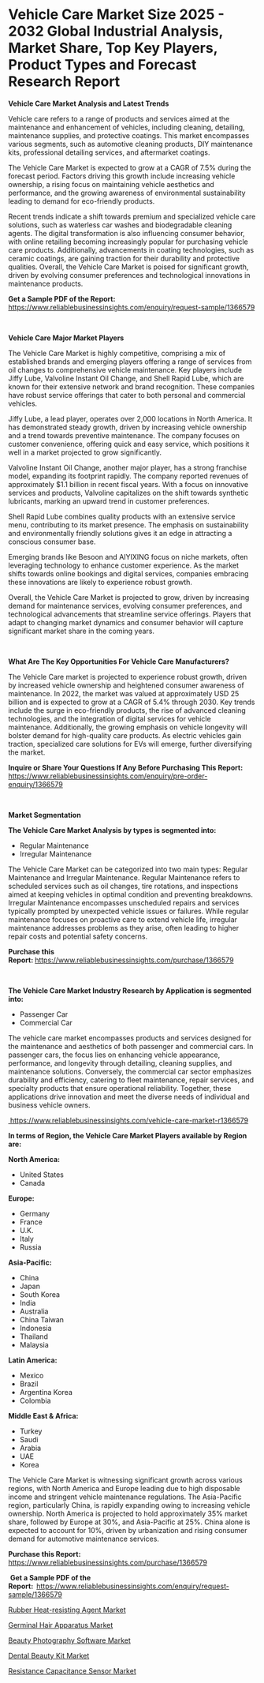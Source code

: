 <p><h1>Vehicle Care Market Size 2025 - 2032 Global Industrial Analysis, Market Share, Top Key Players, Product Types and Forecast Research Report</h1></p><p><strong>Vehicle Care Market Analysis and Latest Trends</strong></p>
<p><p>Vehicle care refers to a range of products and services aimed at the maintenance and enhancement of vehicles, including cleaning, detailing, maintenance supplies, and protective coatings. This market encompasses various segments, such as automotive cleaning products, DIY maintenance kits, professional detailing services, and aftermarket coatings. </p><p>The Vehicle Care Market is expected to grow at a CAGR of 7.5% during the forecast period. Factors driving this growth include increasing vehicle ownership, a rising focus on maintaining vehicle aesthetics and performance, and the growing awareness of environmental sustainability leading to demand for eco-friendly products. </p><p>Recent trends indicate a shift towards premium and specialized vehicle care solutions, such as waterless car washes and biodegradable cleaning agents. The digital transformation is also influencing consumer behavior, with online retailing becoming increasingly popular for purchasing vehicle care products. Additionally, advancements in coating technologies, such as ceramic coatings, are gaining traction for their durability and protective qualities. Overall, the Vehicle Care Market is poised for significant growth, driven by evolving consumer preferences and technological innovations in maintenance products.</p></p>
<p><strong>Get a Sample PDF of the Report:&nbsp;</strong> <a href="https://www.reliablebusinessinsights.com/enquiry/request-sample/1366579?utm_campaign=62&utm_medium=2&utm_source=Github&utm_content=ia&utm_term=22032025&utm_id=vehicle-care">https://www.reliablebusinessinsights.com/enquiry/request-sample/1366579</a></p>
<p>&nbsp;</p>
<p><strong>Vehicle Care Major Market Players</strong></p>
<p><p>The Vehicle Care Market is highly competitive, comprising a mix of established brands and emerging players offering a range of services from oil changes to comprehensive vehicle maintenance. Key players include Jiffy Lube, Valvoline Instant Oil Change, and Shell Rapid Lube, which are known for their extensive network and brand recognition. These companies have robust service offerings that cater to both personal and commercial vehicles.</p><p>Jiffy Lube, a lead player, operates over 2,000 locations in North America. It has demonstrated steady growth, driven by increasing vehicle ownership and a trend towards preventive maintenance. The company focuses on customer convenience, offering quick and easy service, which positions it well in a market projected to grow significantly.</p><p>Valvoline Instant Oil Change, another major player, has a strong franchise model, expanding its footprint rapidly. The company reported revenues of approximately $1.1 billion in recent fiscal years. With a focus on innovative services and products, Valvoline capitalizes on the shift towards synthetic lubricants, marking an upward trend in customer preferences.</p><p>Shell Rapid Lube combines quality products with an extensive service menu, contributing to its market presence. The emphasis on sustainability and environmentally friendly solutions gives it an edge in attracting a conscious consumer base.</p><p>Emerging brands like Besoon and AIYIXING focus on niche markets, often leveraging technology to enhance customer experience. As the market shifts towards online bookings and digital services, companies embracing these innovations are likely to experience robust growth.</p><p>Overall, the Vehicle Care Market is projected to grow, driven by increasing demand for maintenance services, evolving consumer preferences, and technological advancements that streamline service offerings. Players that adapt to changing market dynamics and consumer behavior will capture significant market share in the coming years.</p></p>
<p>&nbsp;</p>
<p><strong>What Are The Key Opportunities For Vehicle Care Manufacturers?</strong></p>
<p><p>The Vehicle Care market is projected to experience robust growth, driven by increased vehicle ownership and heightened consumer awareness of maintenance. In 2022, the market was valued at approximately USD 25 billion and is expected to grow at a CAGR of 5.4% through 2030. Key trends include the surge in eco-friendly products, the rise of advanced cleaning technologies, and the integration of digital services for vehicle maintenance. Additionally, the growing emphasis on vehicle longevity will bolster demand for high-quality care products. As electric vehicles gain traction, specialized care solutions for EVs will emerge, further diversifying the market.</p></p>
<p><strong>Inquire or Share Your Questions If Any Before Purchasing This Report:</strong> <a href="https://www.reliablebusinessinsights.com/enquiry/pre-order-enquiry/1366579?utm_campaign=62&utm_medium=2&utm_source=Github&utm_content=ia&utm_term=22032025&utm_id=vehicle-care">https://www.reliablebusinessinsights.com/enquiry/pre-order-enquiry/1366579</a></p>
<p>&nbsp;</p>
<p><strong>Market Segmentation</strong></p>
<p><strong>The Vehicle Care Market Analysis by types is segmented into:</strong></p>
<p><ul><li>Regular Maintenance</li><li>Irregular Maintenance</li></ul></p>
<p><p>The Vehicle Care Market can be categorized into two main types: Regular Maintenance and Irregular Maintenance. Regular Maintenance refers to scheduled services such as oil changes, tire rotations, and inspections aimed at keeping vehicles in optimal condition and preventing breakdowns. Irregular Maintenance encompasses unscheduled repairs and services typically prompted by unexpected vehicle issues or failures. While regular maintenance focuses on proactive care to extend vehicle life, irregular maintenance addresses problems as they arise, often leading to higher repair costs and potential safety concerns.</p></p>
<p><strong>Purchase this Report:&nbsp;</strong><a href="https://www.reliablebusinessinsights.com/purchase/1366579?utm_campaign=62&utm_medium=2&utm_source=Github&utm_content=ia&utm_term=22032025&utm_id=vehicle-care">https://www.reliablebusinessinsights.com/purchase/1366579</a></p>
<p>&nbsp;</p>
<p><strong>The Vehicle Care Market Industry Research by Application is segmented into:</strong></p>
<p><ul><li>Passenger Car</li><li>Commercial Car</li></ul></p>
<p><p>The vehicle care market encompasses products and services designed for the maintenance and aesthetics of both passenger and commercial cars. In passenger cars, the focus lies on enhancing vehicle appearance, performance, and longevity through detailing, cleaning supplies, and maintenance solutions. Conversely, the commercial car sector emphasizes durability and efficiency, catering to fleet maintenance, repair services, and specialty products that ensure operational reliability. Together, these applications drive innovation and meet the diverse needs of individual and business vehicle owners.</p></p>
<p><a href="https://www.reliablebusinessinsights.com/vehicle-care-market-r1366579?utm_campaign=62&utm_medium=2&utm_source=Github&utm_content=ia&utm_term=22032025&utm_id=vehicle-care">&nbsp;https://www.reliablebusinessinsights.com/vehicle-care-market-r1366579</a></p>
<p><strong>In terms of Region, the Vehicle Care Market Players available by Region are:</strong></p>
<p>
    <p> <strong> North America: </strong>
        <ul>
            <li>United States</li>
            <li>Canada</li>
        </ul>
        </p> 
    <p> <strong> Europe: </strong>
        <ul>
            <li>Germany</li>
            <li>France</li>
            <li>U.K.</li>
            <li>Italy</li>
            <li>Russia</li>
        </ul>
        </p> 
    <p> <strong> Asia-Pacific: </strong>
        <ul>
            <li>China</li>
            <li>Japan</li>
            <li>South Korea</li>
            <li>India</li>
            <li>Australia</li>
            <li>China Taiwan</li>
            <li>Indonesia</li>
            <li>Thailand</li>
            <li>Malaysia</li>
        </ul>
        </p> 
    <p> <strong> Latin America: </strong>
        <ul>
            <li>Mexico</li>
            <li>Brazil</li>
            <li>Argentina Korea</li>
            <li>Colombia</li>
        </ul>
        </p> 
    <p> <strong> Middle East & Africa: </strong>
        <ul>
            <li>Turkey</li>
            <li>Saudi</li>
            <li>Arabia</li>
            <li>UAE</li>
            <li>Korea</li>
        </ul>
    </p>
    </p>
<p><p>The Vehicle Care Market is witnessing significant growth across various regions, with North America and Europe leading due to high disposable income and stringent vehicle maintenance regulations. The Asia-Pacific region, particularly China, is rapidly expanding owing to increasing vehicle ownership. North America is projected to hold approximately 35% market share, followed by Europe at 30%, and Asia-Pacific at 25%. China alone is expected to account for 10%, driven by urbanization and rising consumer demand for automotive maintenance services.</p></p>
<p><strong>Purchase this Report: </strong><a href="https://www.reliablebusinessinsights.com/purchase/1366579?utm_campaign=62&utm_medium=2&utm_source=Github&utm_content=ia&utm_term=22032025&utm_id=vehicle-care">https://www.reliablebusinessinsights.com/purchase/1366579</a></p>
<p>&nbsp;<strong>Get a Sample PDF of the Report:&nbsp;&nbsp;</strong><a href="https://www.reliablebusinessinsights.com/enquiry/request-sample/1366579?utm_campaign=62&utm_medium=2&utm_source=Github&utm_content=ia&utm_term=22032025&utm_id=vehicle-care">https://www.reliablebusinessinsights.com/enquiry/request-sample/1366579</a></p>
<p><strong></strong></p>
<p><p><a href="https://github.com/hirtzhulstsq/Market-Research-Report-List-1/blob/main/rubber-heat-resisting-agent-market.md?utm_campaign=62&utm_medium=2&utm_source=Github&utm_content=ia&utm_term=22032025&utm_id=vehicle-care">Rubber Heat-resisting Agent Market</a></p><p><a href="https://github.com/vaeilabin/Market-Research-Report-List-1/blob/main/germinal-hair-apparatus-market.md?utm_campaign=62&utm_medium=2&utm_source=Github&utm_content=ia&utm_term=22032025&utm_id=vehicle-care">Germinal Hair Apparatus Market</a></p><p><a href="https://github.com/kumadenthela/Market-Research-Report-List-1/blob/main/beauty-photography-software-market.md?utm_campaign=62&utm_medium=2&utm_source=Github&utm_content=ia&utm_term=22032025&utm_id=vehicle-care">Beauty Photography Software Market</a></p><p><a href="https://github.com/bilkbitsch/Market-Research-Report-List-1/blob/main/dental-beauty-kit-market.md?utm_campaign=62&utm_medium=2&utm_source=Github&utm_content=ia&utm_term=22032025&utm_id=vehicle-care">Dental Beauty Kit Market</a></p><p><a href="https://github.com/alekitanis/Market-Research-Report-List-1/blob/main/resistance-capacitance-sensor-market.md?utm_campaign=62&utm_medium=2&utm_source=Github&utm_content=ia&utm_term=22032025&utm_id=vehicle-care">Resistance Capacitance Sensor Market</a></p></p>